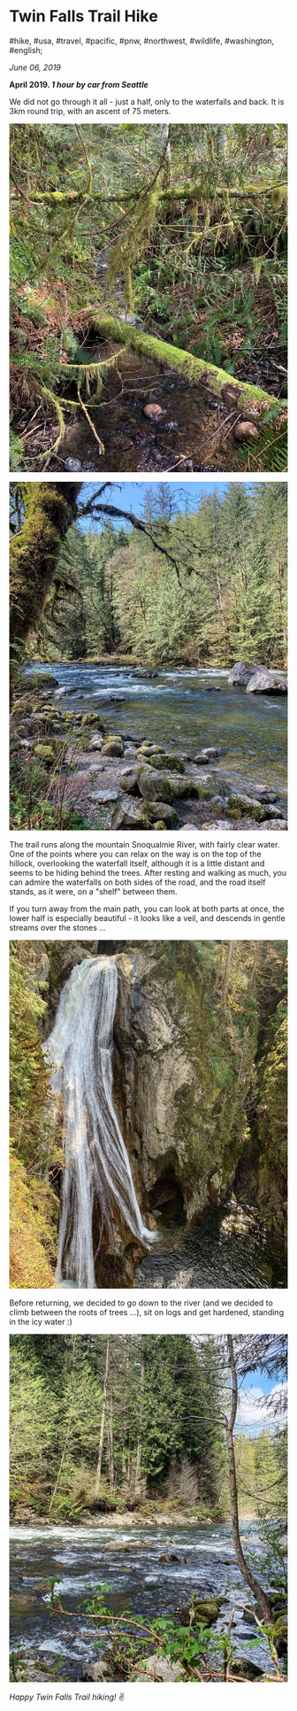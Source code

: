 # Twin Falls Trail Hike

#hike, #usa, #travel, #pacific, #pnw, #northwest, #wildlife, #washington, #english;

_June 06, 2019_

**April 2019. _1 hour by car from Seattle_**

We did not go through it all - just a half, only to the waterfalls and back. It is 3km round trip, with an ascent of 75 meters.

![Forest on the trail](/images/twin-falls-trail-hike/river_forest.jpg)

![Snoqualmie River, WA](/images/twin-falls-trail-hike/river_1.jpg)

The trail runs along the mountain Snoqualmie River, with fairly clear water. One of the points where you can relax on the way is on the top of the hillock, overlooking the waterfall itself, although it is a little distant and seems to be hiding behind the trees. After resting and walking as much, you can admire the waterfalls on both sides of the road, and the road itself stands, as it were, on a "shelf" between them.

If you turn away from the main path, you can look at both parts at once, the lower half is especially beautiful - it looks like a veil, and descends in gentle streams over the stones ...

![Waterfall](/images/twin-falls-trail-hike/waterfall.jpg)

Before returning, we decided to go down to the river (and we decided to climb between the roots of trees ...), sit on logs and get hardened, standing in the icy water :)

![Snoqualmie River, WA](/images/twin-falls-trail-hike/river_2.jpg)

_Happy Twin Falls Trail hiking!_ :v:
